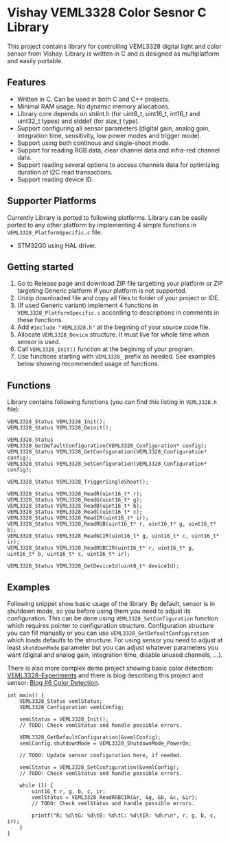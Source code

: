# Vishay VEML3328 Color Sesnor C Library

This project contains library for controlling VEML3328 digital light and color sensor from Vishay. Library is written in C and is designed as multiplatform and easily portable.


## Features
- Written in C. Can be used in both C and C++ projects.
- Minimal RAM usage. No dynamic memory allocations.
- Library core depends on stdint.h (for uint8_t, uint16_t, int16_t and uint32_t types) and stddef (for size_t type).
- Support configuring all sensor parameters (digital gain, analog gain, integration time, sensitivity, low power modes and trigger mode).
- Support using both continous and single-shoot mode.
- Support for reading RGB data, clear channel data and infra-red channel data.
- Support reading several options to access channels data for optimizing duration of I2C read transactions.
- Support reading device ID.


## Supporter Platforms

Currently Library is ported to following platforms. Library can be easily ported to any other platform by implementing 4 simple functions in `VEML3328_PlatformSpecific.c` file.

- STM32G0 using HAL driver.

## Getting started
1. Go to Release page and download ZIP file targetting your platform or ZIP targeting Generic platform if your platform is not supported.
1. Unzip downloaded file and copy all files to folder of your project or IDE.
1. (If used Generic variant) implement 4 functions in `VEML3328_PlatformSpecific.c` according to descriptions in comments in these functions.
1. Add `#include "VEML3328.h"` at the begining of your source code file.
1. Allocate `VEML3328_Device` structure. It must live for whole time when sensor is used.
1. Call `VEML3328_Init()` function at the begining of your program.
1. Use functions starting with `VEML3328_` prefix as needed. See examples below showing recommended usage of functions.

## Functions
Library contains following functions (you can find this listing in `VEML3328.h` file):

```
VEML3328_Status VEML3328_Init();
VEML3328_Status VEML3328_Deinit();

VEML3328_Status VEML3328_GetDefaultConfiguration(VEML3328_Configuration* config);
VEML3328_Status VEML3328_GetConfiguration(VEML3328_Configuration* config);
VEML3328_Status VEML3328_SetConfiguration(VEML3328_Configuration* config);

VEML3328_Status VEML3328_TriggerSingleShoot();

VEML3328_Status VEML3328_ReadR(uint16_t* r);
VEML3328_Status VEML3328_ReadG(uint16_t* g);
VEML3328_Status VEML3328_ReadB(uint16_t* b);
VEML3328_Status VEML3328_ReadC(uint16_t* c);
VEML3328_Status VEML3328_ReadIR(uint16_t* ir);
VEML3328_Status VEML3328_ReadRGB(uint16_t* r, uint16_t* g, uint16_t* b);
VEML3328_Status VEML3328_ReadGCIR(uint16_t* g, uint16_t* c, uint16_t* ir);
VEML3328_Status VEML3328_ReadRGBCIR(uint16_t* r, uint16_t* g, uint16_t* b, uint16_t* c, uint16_t* ir);

VEML3328_Status VEML3328_GetDeviceId(uint8_t* deviceId);
```

## Examples

Following snippet show basic usage of the library. By default, sensor is in shutdown mode, so you before using them you need to adjust its configuration. This can be done using `VEML3328_SetConfiguration` function which requires pointer to configuration structure. Configuration structure you can fill manually or you can use `VEML3328_GetDefaultConfiguration` which loads defaults to the structure. For using sensor you need to adjust at least `shutdownMode` parameter but you can adjust whatever parameters you want (digital and analog gain, integration time, disable unused channels, ...).

There is also more complex demo project showing basic color detection: [VEML3328-Experiments](https://github.com/misaz/VEML3328-Experiments/blob/main/Core/Src/main.c) and there is blog describing this project and sensor: [Blog #6 Color Detection](https://community.element14.com/challenges-projects/design-challenges/summer-of-sensors-design-challenge/b/blog/posts/veml3328-last-minute-entry-blog-6-color-detection).

```
int main() {
	VEML3328_Status vemlStatus;
	VEML3328_Configuration vemlConfig;

	vemlStatus = VEML3328_Init();
	// TODO: Check vemlStatus and handle possible errors.

	VEML3328_GetDefaultConfiguration(&vemlConfig);
	vemlConfig.shutdownMode = VEML3328_ShutdownMode_PowerOn;

	// TODO: Update sensor configuration here, if needed.

	vemlStatus = VEML3328_SetConfiguration(&vemlConfig);
	// TODO: Check vemlStatus and handle possible errors.

	while (1) {
		uint16_t r, g, b, c, ir;
		vemlStatus = VEML3328_ReadRGBCIR(&r, &g, &b, &c, &ir);
		// TODO: Check vemlStatus and handle possible errors.

		printf("R: %d\tG: %d\tB: %d\tC: %d\tIR: %d\r\n", r, g, b, c, ir);
	}
}
```